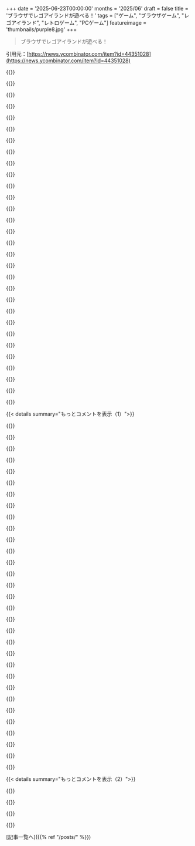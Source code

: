 +++
date = '2025-06-23T00:00:00'
months = '2025/06'
draft = false
title = 'ブラウザでレゴアイランドが遊べる！'
tags = ["ゲーム", "ブラウザゲーム", "レゴアイランド", "レトロゲーム", "PCゲーム"]
featureimage = 'thumbnails/purple8.jpg'
+++

> ブラウザでレゴアイランドが遊べる！

引用元：[https://news.ycombinator.com/item?id=44351028](https://news.ycombinator.com/item?id=44351028)




{{<matomeQuote body="甥っ子がレゴアイランドやってたの覚えてる。OPムービーはマジすごかった。でもメニューが難しくて、変なレゴのやつが早口で説明して、本に書いたりマップにアイコンドラッグしたり、意味不明だったらしい。車レースとか面白いことやるまでに、子供には無理ゲーだったね。大人が考えた子供向けUIって感じで、テスト不足だわ。今はこんなゲームないよね。" userName="tempaway43563" createdAt="2025/06/23 09:01:10" color="#38d3d3">}}




{{<matomeQuote body="まあ、本に名前書いたらさ、あのInfomaniacってやつが、ポートレートをマップにドラッグしろって教えてくれるんだよ。" userName="prophesi" createdAt="2025/06/23 14:09:48" color="">}}




{{<matomeQuote body="そうだけどさ、子供がちゃんと聞いてればの話ね。子供は画面で変な動きしてるやつなんか見向きもしないよ。テキトーにクリックして、なんか変なの出たら笑ってるだけだって。" userName="tempaway43563" createdAt="2025/06/23 14:31:32" color="">}}




{{<matomeQuote body="なら、もっとこういうゲームやればいいのに！俺はHumongous Entertainmentのゲームとかめっちゃ好きだったな〜。90年代とか00年代のポイントアンドクリックゲームって、別に直感的じゃないけど、それがいいんだよ。子供に色々クリックさせて、「あ、これ動くんだ！」って発見させるのが楽しいんだよね。" userName="prophesi" createdAt="2025/06/23 16:06:08" color="#ff5c5c">}}




{{<matomeQuote body="それはひどい決めつけじゃない？もっと賢い子だっているよ。" userName="prmoustache" createdAt="2025/06/23 15:56:34" color="">}}




{{<matomeQuote body="「賢い」とかは関係ないと思うな。ていうか、ほとんど関係ない。これは年齢によるよ。どれだけ頭良くてもさ、小さい子供に、他の面白いこともやってるのに「よくわかんない」声にすぐ集中しろって期待するのは無理があるんじゃない？" userName="jkrems" createdAt="2025/06/23 16:16:45" color="">}}




{{<matomeQuote body="俺、ゲーム理解するの苦手なんだけど、7歳の時にレゴアイランドはできたよ。たぶん90年代って、パソコン教育に結構力入れてたから（Mac Classicの「Mouse Practice」とかね）、ドラッグアンドドロップとかに慣れてたのがデカいかも。今はタブレットとかでタッチ操作ばっかりだから、子供はマウスとか知らないのかもね。" userName="alexjplant" createdAt="2025/06/23 20:40:08" color="#ff33a1">}}




{{<matomeQuote body="その子、3歳とか？ちゃんと話聞く練習しないとね。大事なスキルだよ。" userName="deadbabe" createdAt="2025/06/23 17:28:03" color="">}}




{{<matomeQuote body="それ25年前の話だよ。そいつ、今はもうプロジェクトマネージャーになってるって。" userName="tempaway43563" createdAt="2025/06/24 15:59:00" color="">}}




{{<matomeQuote body="ゲームってのは発見も大事だし、クリックしたり物を動かしたりってのも、めちゃ大事なゲームの仕組みだよ。でもさ、1996年のゲームのUXは、君が言う通り、ちょっと洗練されてなかったかな。" userName="butlike" createdAt="2025/06/23 17:52:04" color="#45d325">}}




{{<matomeQuote body="うん、盛り上がりまくりのオープニングビデオと、完全にわけわかんなかったメインメニューの対比には、正直がっかりさせられたね。" userName="tempaway43563" createdAt="2025/06/24 16:00:13" color="">}}




{{<matomeQuote body="子供って、君が思ってるより賢いと思うよ。確かにランダムにクリックして、何時間もそうするってのは正しい。でも、彼らは本当に何時間もそうするんだ。そして最終的に「カチッ」とわかった時、その時間は完全に無駄じゃなかったってこと。俺が見てきた感じだと、子供は基本的に全部力技で解決する。彼らの唯一のリソースは時間で、気が済むまで喜んでそれを使うんだ。" userName="rmwaite" createdAt="2025/06/25 04:54:59" color="">}}




{{<matomeQuote body="俺、このゲーム前にやったことなかったんだけど、俺もメインメニューで詰まったよ :)" userName="blabla1224" createdAt="2025/06/23 15:16:39" color="">}}




{{<matomeQuote body="赤い矢印を何回かクリックしてから、回転ドアを通るんだよ。正直、子供の頃はそんなに苦労した記憶ないな。昔コンピューターで何してたか考えてみたら、今よりずっと忍耐強かったことに気づいたんだ。11歳の時、qbasicやTurbo Pascalのたくさんのくだらない部分に苦しんだの覚えてるよ。今はあんなの耐えられないと思う。Lego islandも似てるかもね。" userName="msgodel" createdAt="2025/06/23 11:07:12" color="#ff33a1">}}




{{<matomeQuote body="ポートの背景にあるストーリーを語る動画はこちら！<br>https://www.youtube.com/watch?v=JUNdWnI5BTk" userName="Titan2189" createdAt="2025/06/23 04:36:04" color="#ff33a1">}}




{{<matomeQuote body="https://youtu.be/gthm-0Av93Q は、ここでのデコンパイルのプロセスについて、すごく興味深い掘り下げをしてるよ！" userName="btown" createdAt="2025/06/23 13:39:47" color="#ff33a1">}}




{{<matomeQuote body="マジか、信じられない！俺が6歳くらいの時にWindows 95でこれ遊んだの覚えてるよ。歩き回れるのがめっちゃクールだったんだ。今やブラウザで動くなんてね。デコンパイルのアプローチ、驚くほど効果的みたいだね。他の誰かがStarCraftでこれをやってARMで動かしたんだけど、それは間違ったやり方だって言ってたな。彼はまともなものを得るんじゃなくて、全部アセンブリでやったらしいけど。" userName="msgodel" createdAt="2025/06/23 03:53:51" color="#785bff">}}




{{<matomeQuote body="信じられないね！これってMattKCのデコンパイルを基にしてるの？" userName="ycombinatrix" createdAt="2025/06/23 02:18:43" color="">}}




{{<matomeQuote body="MattKCが最後のレゴアイランドの動画で言ってたよ。" userName="Klaster_1" createdAt="2025/06/23 03:38:40" color="">}}




{{<matomeQuote body="このゲームは俺の頭の中にずっと残ってるやつ。<br>独特なナレーターとかキャラクターたちが当時マジで個性的だったんだよね。<br>こういうのとか、backyard baseballみたいなのをブラウザとか最新アプリでやっても、やっぱりなんか違うんだよなー。" userName="lpa22" createdAt="2025/06/23 05:56:33" color="">}}




{{<matomeQuote body="次はレゴレーサーズを誰かやってほしい？" userName="fastball" createdAt="2025/06/23 12:30:50" color="">}}




{{<matomeQuote body="うわー、マジでいいタイミング！<br>俺、中学生の時このゲームめちゃくちゃやり込んだんだよね。<br>最近、今のPCで動かせないか調べてて、XPのVMに入れて起動できたんだけど、やっぱりあんまり良くないんだ。<br>こういうゲームのためにレトロゲームPC組もうかと思ってたんだけど、これのおかげでもうちょっと先延ばしできるわ。" userName="favorited" createdAt="2025/06/23 19:32:26" color="#38d3d3">}}




{{<matomeQuote body="俺はこのゲームが人気だった時代は知らないんだけど、ブラウザで遊べるようにしたってのはヤバいね。<br>当時遊んで楽しんだみんなは、きっと嬉しいサプライズだと思うよ。" userName="Jotalea" createdAt="2025/06/23 18:46:21" color="">}}




{{<matomeQuote body="レゴアイランド2も遊べたら嬉しいな。" userName="SwiftyBug" createdAt="2025/06/23 13:16:14" color="">}}




{{<matomeQuote body="これって合法なの？<br>特に著作権があるアセットとか、名前やロゴを勝手に配布したり使ったりしてるのが気になる。" userName="ranger_danger" createdAt="2025/06/23 03:49:24" color="#785bff">}}




{{<matomeQuote body="合法じゃないよ。<br>レゴからキツめのメールとか手紙が送られてくるまでしか続かないと思う。<br>できるうちに楽しんどきなよ。" userName="perching_aix" createdAt="2025/06/23 08:53:58" color="#45d325">}}




{{<matomeQuote body="レゴはファンプロジェクトに協力的だよ。例えば、レゴ・ロックレイダーズのリメイクプロジェクトには、レゴがオリジナルの素材をくれたりしてるんだ。<br>営利目的じゃなければ、基本的に気にしないみたい。<br>こういうファン活動は無料の広告にもなるし、企業の評判にも良いから、もっと多くの会社が見習ってほしいね。" userName="ToucanLoucan" createdAt="2025/06/23 14:23:37" color="#45d325">}}




{{<matomeQuote body="要するに、レゴアイランドのファンプロジェクトはグレーゾーンだけど、誰も本気で気にしてないから大丈夫ってこと。<br>レゴは古いゲームにはあんまり興味ないし、ファンプロジェクトが問題起こさなければ、そのままにしておく方が評判も悪くならないって考えてるみたいだよ。<br>ニンテンドーとは違うスタンスだね。" userName="ktkaufman" createdAt="2025/06/23 05:08:50" color="#ff5733">}}




{{<matomeQuote body="ちょっと待って！<br>レゴは先月、バイオニクルのファンゲーム「マスクス・オブ・パワー」を中止させたばっかりだよ。<br>レゴは開発チームと話して、昔は許可したって言われてたのに。<br>ファンプロジェクトは、誰が作ってるか隠して、完成ギリギリまで内緒にした方がいいかもね。そうすれば、すぐ消されてもネットのどこかに残るだろうし。" userName="debugnik" createdAt="2025/06/23 07:22:40" color="#ff5c5c">}}




{{<matomeQuote body="レゴがマスクス・オブ・パワーを取り下げさせた理由、これかもよ。<br>あのチーム、Steamページ作って、寄付を受け付けてたみたいなんだよね。<br>これならレゴが動くのもわかる気がするな。<br>証拠のURLここね → https:＼＼web.archive.org＼web＼20241125104301＼https:＼＼masksofpo..." userName="ndiddy" createdAt="2025/06/23 23:50:49" color="#ff33a1">}}




{{< details summary="もっとコメントを表示（1）">}}

{{<matomeQuote body="寄付を受け付けてたってどこで読んだの？<br>記事とかReddit見ても、そういう話は見当たらないんだけど…。<br>Steamで無料公開する予定だったのは確かだよ。<br>それに、レゴが昔オッケー出したバイオニクルのゲーム「クエスト・フォー・マタ・ヌイ」もあったのに、そっちは開発者が亡くなって中止になったんだ。" userName="debugnik" createdAt="2025/06/24 06:20:15" color="#ff5c5c">}}




{{<matomeQuote body="ほら、リンクしたアーカイブページのてっぺんに「バイ・アス・ア・コーヒー」って寄付リンクがあったでしょ。<br>スマホだとインターネット・アーカイブのバナーの下に隠れてるかもしれないけど。" userName="ndiddy" createdAt="2025/06/24 18:12:33" color="#ff5c5c">}}




{{<matomeQuote body="ああ、ほんとだ！<br>スマホで見てたから、アーカイブのバナーで見えなかったよ、教えてくれてありがとう。<br>プロジェクト宛てじゃなくて、開発者個人のページへのリンクだったんだね。<br>それがプロジェクトに使われる保証はないけど、法律的に問題になるのはわかるな。<br>レゴが許可した時には、もうあのリンクあったんじゃないかなあ。" userName="debugnik" createdAt="2025/06/24 21:47:18" color="#45d325">}}




{{<matomeQuote body="ほんとそうだよね。<br>どうしてファンプロジェクトって、問題が起きないように誰が作ってるか隠して開発しないんだろう？<br>俺には理解できないな。" userName="ranger_danger" createdAt="2025/06/23 19:49:14" color="">}}




{{<matomeQuote body="企業が非公式プロジェクトを放置するのは、訴訟で負けて前例を作るリスクより、放置による損害の方がはるかに小さいからだよ。もし損害がめっちゃ大きくなったり、法的に勝ちやすくなったりすると、企業は動き出すかもしれないね。" userName="rincebrain" createdAt="2025/06/23 05:22:23" color="#38d3d3">}}




{{<matomeQuote body="レゴとNintendoは商標権侵害で訴えることに厳しいことで同じレベルだよ。ノーブランドのブロックをレゴって呼んだYouTuberに対して、レゴから複数の差し止め命令が出されてるんだ。" userName="WA" createdAt="2025/06/23 06:38:47" color="#ff5733">}}




{{<matomeQuote body="なんでか知らないけど、アメリカ人がレゴを”legos”（レゴズ）って複数形で呼ぶのが超イライラするんだ。まるで国全体がスパゲッティを子供の頃から”basgetti”（バスゲッティ）って呼んでて、そのままになったみたい。" userName="stuaxo" createdAt="2025/06/23 08:33:34" color="">}}




{{<matomeQuote body="”maths”（マース）って単語を聞く時もそうだけど、言語の文化的な違いはただ受け入れるようにしてるよ。でも、単語に”s”をつけて複数形にするのは、たとえ技術的に間違ってても、”basgetti”（バスゲッティ）とはレベルが違うと思うな。単語に”s”をつけて複数形にするのはだいたい良いルールだし、例外があるだけで、レゴがその例外だって知ってるほど詳しい人は多くないよ。" userName="al_borland" createdAt="2025/06/23 10:19:18" color="">}}




{{<matomeQuote body="レゴはデンマーク語が語源だよ。”leg godt”（レグ ゴット）＝「よく遊べ」って意味。代わりに何て呼べばいいの？「ミニチュアビルディングブロック」とか？" userName="paulddraper" createdAt="2025/06/23 20:07:53" color="#38d3d3">}}




{{<matomeQuote body="”legos”って呼ぶのは別にアメリカだけの発明じゃないと思うよ。他のたくさんの言語でも同じように単語が変化するんじゃないかな。私の母語も膠着語だけどそうだよ。" userName="perching_aix" createdAt="2025/06/23 09:08:11" color="">}}




{{<matomeQuote body="例えば、ボローニャソーセージのことを考えてみて。（元の単語とは違う発音になるでしょ？）" userName="rf15" createdAt="2025/06/23 16:06:44" color="">}}




{{<matomeQuote body="偽物のおもちゃブロックは、レゴの収益に直接的な脅威だよ。レゴはブロックを売る商売だし、人気だけが強みじゃないからね。でも、オンラインで古いレゴゲームが出回るのは、実質的に無料のレゴの広告みたいなものだから、状況は全然違うかもしれないね。" userName="indigo945" createdAt="2025/06/23 11:32:20" color="#ff33a1">}}




{{<matomeQuote body="＞ 人気だけが強みじゃない私の経験だと、レゴは品質も強みだと思うな。安価なメーカーはレゴが出してるような精度を出せてないみたい。精度を出せてるメーカーもあるかもしれないけど、私は知らないな。" userName="wickedsight" createdAt="2025/06/23 12:19:51" color="#45d325">}}




{{<matomeQuote body="たぶん「レゴブロック」って呼ぶべきだからだよ。「rice」を「rices」って言わないのと同じね。" userName="voidUpdate" createdAt="2025/06/23 07:53:20" color="">}}




{{<matomeQuote body="細かく言うと、「LEGO」って呼ぶのが正しいみたい。" userName="supplied_demand" createdAt="2025/06/23 12:33:04" color="">}}




{{<matomeQuote body="＞「rice」を「rices」って言わない<br>へぇ、今まで知らなかったよ！" userName="Y_Y" createdAt="2025/06/23 10:42:27" color="">}}




{{<matomeQuote body="「レゴス」なんて絶対に呼ばないで！「レゴ」か「レゴブロック」だよ、マジで。" userName="tempaway43563" createdAt="2025/06/23 08:51:42" color="">}}




{{<matomeQuote body="会社は普通、こういうファンプロジェクトは無視するんだよね。言及して許しちゃうと、将来の訴訟で知的財産権が弱まるから。ファンプロジェクトが人気出すぎると、IPを守るために差し止めしないといけなくなるのが法律の仕組み。クールなプロジェクトかどうかってより、IPを守らないとお金が危ないって話なんだ。" userName="h4ck_th3_pl4n3t" createdAt="2025/06/23 05:47:54" color="#45d325">}}




{{<matomeQuote body="面白いことに、Atariのマーケティング責任者が配信でOpenRCT2を遊んでる動画を実際持ってるんだ。RCT Worldを宣伝するためにRCT2のキーを配ってた。今もAtariは何も言ってこないから、多分向こうも手出しする価値ないって思ってるんだろうね。" userName="Krutonium" createdAt="2025/06/23 07:06:04" color="#785bff">}}




{{<matomeQuote body="確か、ゲームの原作者であるChris SawyerはOpenRCT2プロジェクトを嫌ってるらしいんだけど、権利はAtariにあるから何もできないって誰かが見つけてたよ。" userName="reddalo" createdAt="2025/06/23 13:11:57" color="">}}




{{<matomeQuote body="Legoみたいな会社が、ファンが作った改造版やリメイクを公式に取り込んで、知的財産権／著作権的に合法にする方法ってあるのかな？" userName="eskathos" createdAt="2025/06/23 06:59:31" color="">}}




{{<matomeQuote body="もちろんあるよ。ライセンス契約すればいいだけ。形式的な（1ドルみたいな）費用でもできる。ただ、Legoはこのゲームの所有者じゃないから、もし揉めたら「Lego」に関する表記を全部消せば、多分問題なくなると思うけどね。" userName="Krutonium" createdAt="2025/06/23 07:04:23" color="#785bff">}}




{{<matomeQuote body="これは絶対に「グレー」な領域じゃないよ。誰も気にしてないから、実質的には問題ないってのは本当かもしれないけど。" userName="paulddraper" createdAt="2025/06/23 20:06:28" color="">}}




{{<matomeQuote body="マジで色んな意味ですごいね！超懐かしい体験だわ！これ作ってくれてありがとう！" userName="skibz" createdAt="2025/06/23 09:24:20" color="#785bff">}}




{{<matomeQuote body="面白いじゃん。これ紹介するために自分のウェブサイトに載っけてもいい？" userName="kristoff200512" createdAt="2025/06/24 09:24:36" color="">}}




{{<matomeQuote body="Direct3Dのretined modeってブラウザでどうやって実装されてるの？" userName="sidewndr46" createdAt="2025/06/23 15:47:38" color="#45d325">}}




{{<matomeQuote body="d3drmはゼロから実装されたんだよ：https：／／github.com／isledecomp／isle-portable／tree／master／mini... プロジェクト全体はEmscriptenをターゲットにコンパイルできるから、ブラウザ実装に特化したものは特にないんだ。" userName="foxtacles" createdAt="2025/06/23 15:58:22" color="#785bff">}}




{{<matomeQuote body="MattKCの最新アップデート動画だと、まだどう進めるか決めてないって言ってたんだけど、そのツリーのコミット日付を見ると、もう完成させたっぽいね。" userName="sidewndr46" createdAt="2025/06/23 16:06:35" color="">}}




{{<matomeQuote body="たしかDevolutionX（diablo）の開発者の誰かがこれをやったと思うよ。" userName="gbraad" createdAt="2025/06/23 18:04:21" color="">}}




{{<matomeQuote body="それってFlashゲームじゃないの？それなら今でもブラウザで動かせるじゃん。" userName="ycombinatrix" createdAt="2025/06/24 23:50:29" color="">}}

{{</details>}}




{{< details summary="もっとコメントを表示（2）">}}

{{<matomeQuote body="実はレゴがオンラインでの提供をやめた時にこのゲームのFlashソースをもらったんだ。Flashは動かせたんだけど、テキスト表示の国際化用のスクリプトか何かがあるみたいで、それが全然動かせなかったんだ。テキスト表示が空っぽだったんだよね。これってどうやったら解決できるか知ってる？それともあなたのコメントは、このゲームがどこかでオンラインで遊べるってこと？情報ありがとう！" userName="johnea" createdAt="2025/06/25 16:08:05" color="">}}




{{<matomeQuote body="要素をインスペクトしようとすると固まるんだけど…" userName="iqandjoke" createdAt="2025/06/23 04:45:16" color="">}}




{{<matomeQuote body="ゲームのフォーカスが戻らなくなることがあるみたい。他のタブやウィンドウと切り替えてみると、そのうち直るよ（固まってるのは、ゲームが非アクティブになった時に一時停止してるだけみたい）。" userName="foxtacles" createdAt="2025/06/23 04:54:38" color="">}}

{{</details>}}



[記事一覧へ]({{% ref "/posts/" %}})
